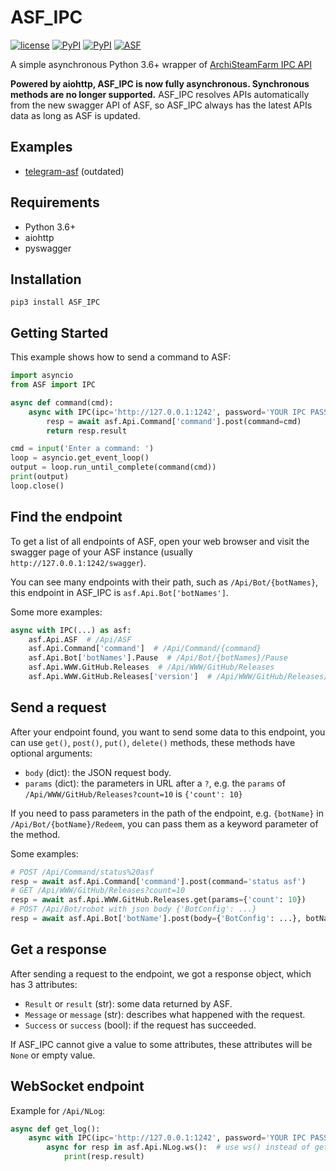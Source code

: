 # ASF_IPC

[![license](https://img.shields.io/github/license/deluxghost/ASF_IPC.svg?style=flat-square)](https://github.com/deluxghost/ASF_IPC/blob/master/LICENSE)
[![PyPI](https://img.shields.io/badge/Python-3.6-blue.svg?style=flat-square)](https://pypi.python.org/pypi/ASF-IPC)
[![PyPI](https://img.shields.io/pypi/v/ASF-IPC.svg?style=flat-square)](https://pypi.python.org/pypi/ASF-IPC)
[![ASF](https://img.shields.io/badge/ASF-3.4.0.5%20supported-orange.svg?style=flat-square)](https://github.com/JustArchi/ArchiSteamFarm)

A simple asynchronous Python 3.6+ wrapper of [ArchiSteamFarm IPC API](https://github.com/JustArchi/ArchiSteamFarm/wiki/IPC)

**Powered by aiohttp, ASF_IPC is now fully asynchronous. Synchronous methods are no longer supported.** ASF_IPC resolves APIs automatically from the new swagger API of ASF, so ASF_IPC always has the latest APIs data as long as ASF is updated.

## Examples

* [telegram-asf](https://github.com/deluxghost/telegram-asf) (outdated)

## Requirements

* Python 3.6+
* aiohttp
* pyswagger

## Installation

```shell
pip3 install ASF_IPC
```

## Getting Started

This example shows how to send a command to ASF:

```python
import asyncio
from ASF import IPC

async def command(cmd):
    async with IPC(ipc='http://127.0.0.1:1242', password='YOUR IPC PASSWORD') as asf:
        resp = await asf.Api.Command['command'].post(command=cmd)
        return resp.result

cmd = input('Enter a command: ')
loop = asyncio.get_event_loop()
output = loop.run_until_complete(command(cmd))
print(output)
loop.close()
```

## Find the endpoint

To get a list of all endpoints of ASF, open your web browser and visit the swagger page of your ASF instance (usually `http://127.0.0.1:1242/swagger`).

You can see many endpoints with their path, such as `/Api/Bot/{botNames}`, this endpoint in ASF_IPC is `asf.Api.Bot['botNames']`.

Some more examples:

```python
async with IPC(...) as asf:
    asf.Api.ASF  # /Api/ASF
    asf.Api.Command['command']  # /Api/Command/{command}
    asf.Api.Bot['botNames'].Pause  # /Api/Bot/{botNames}/Pause
    asf.Api.WWW.GitHub.Releases  # /Api/WWW/GitHub/Releases
    asf.Api.WWW.GitHub.Releases['version']  # /Api/WWW/GitHub/Releases/{version}
```

## Send a request

After your endpoint found, you want to send some data to this endpoint, you can use `get()`, `post()`, `put()`, `delete()` methods, these methods have optional arguments:

* `body` (dict): the JSON request body.
* `params` (dict): the parameters in URL after a `?`, e.g. the `params` of `/Api/WWW/GitHub/Releases?count=10` is `{'count': 10}`

If you need to pass parameters in the path of the endpoint, e.g. `{botName}` in `/Api/Bot/{botName}/Redeem`, you can pass them as a keyword parameter of the method.

Some examples:

```python
# POST /Api/Command/status%20asf
resp = await asf.Api.Command['command'].post(command='status asf')
# GET /Api/WWW/GitHub/Releases?count=10
resp = await asf.Api.WWW.GitHub.Releases.get(params={'count': 10})
# POST /Api/Bot/robot with json body {'BotConfig': ...}
resp = await asf.Api.Bot['botName'].post(body={'BotConfig': ...}, botName='robot')
```

## Get a response

After sending a request to the endpoint, we got a response object, which has 3 attributes:

* `Result` or `result` (str): some data returned by ASF.
* `Message` or `message` (str): describes what happened with the request.
* `Success` or `success` (bool): if the request has succeeded.

If ASF_IPC cannot give a value to some attributes, these attributes will be `None` or empty value.

## WebSocket endpoint

Example for `/Api/NLog`:

```python
async def get_log():
    async with IPC(ipc='http://127.0.0.1:1242', password='YOUR IPC PASSWORD') as asf:
        async for resp in asf.Api.NLog.ws():  # use ws() instead of get(), post()...
            print(resp.result)
```
